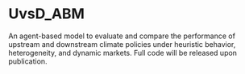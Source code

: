 # UvsD_ABM

An agent-based model to evaluate and compare the performance of upstream and downstream climate policies under heuristic behavior, heterogeneity, and dynamic markets. Full code will be released upon publication.
